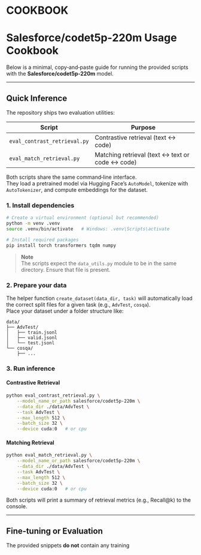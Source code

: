 # COOKBOOK

# Salesforce/codet5p‑220m Usage Cookbook

Below is a minimal, copy‑and‑paste guide for running the provided scripts with the **Salesforce/codet5p-220m** model.

---

## Quick Inference

The repository ships two evaluation utilities:

| Script | Purpose |
|--------|---------|
| `eval_contrast_retrieval.py` | Contrastive retrieval (text ↔ code) |
| `eval_match_retrieval.py`   | Matching retrieval (text ↔ text or code ↔ code) |

Both scripts share the same command‑line interface.  
They load a pretrained model via Hugging Face’s `AutoModel`, tokenize with `AutoTokenizer`, and compute embeddings for the dataset.

### 1. Install dependencies

```bash
# Create a virtual environment (optional but recommended)
python -m venv .venv
source .venv/bin/activate   # Windows: .venv\Scripts\activate

# Install required packages
pip install torch transformers tqdm numpy
```

> **Note**  
> The scripts expect the `data_utils.py` module to be in the same directory. Ensure that file is present.

### 2. Prepare your data

The helper function `create_dataset(data_dir, task)` will automatically load the correct split files for a given task (e.g., `AdvTest`, `cosqa`).  
Place your dataset under a folder structure like:

```
data/
├── AdvTest/
│   ├── train.jsonl
│   ├── valid.jsonl
│   └── test.jsonl
└── cosqa/
    ├── ...
```

### 3. Run inference

#### Contrastive Retrieval

```bash
python eval_contrast_retrieval.py \
    --model_name_or_path salesforce/codet5p-220m \
    --data_dir ./data/AdvTest \
    --task AdvTest \
    --max_length 512 \
    --batch_size 32 \
    --device cuda:0   # or cpu
```

#### Matching Retrieval

```bash
python eval_match_retrieval.py \
    --model_name_or_path salesforce/codet5p-220m \
    --data_dir ./data/AdvTest \
    --task AdvTest \
    --max_length 512 \
    --batch_size 32 \
    --device cuda:0   # or cpu
```

Both scripts will print a summary of retrieval metrics (e.g., Recall@k) to the console.

---

## Fine‑tuning or Evaluation

The provided snippets **do not** contain any training
